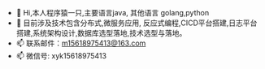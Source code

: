- 👋 Hi,本人程序猿一只,主要语言java, 其他语言 golang,python
- 👀 目前涉及技术包含分布式,微服务应用, 反应式编程,CICD平台搭建,日志平台搭建,系统架构设计,数据库选型落地,技术选型与落地。
- 📫 联系邮件：m15618975413@163.com  
- 📫 微信号: xyk15618975413

<!---
mloine/mloine is a ✨ special ✨ repository because its `README.md` (this file) appears on your GitHub profile.
You can click the Preview link to take a look at your changes.
--->

